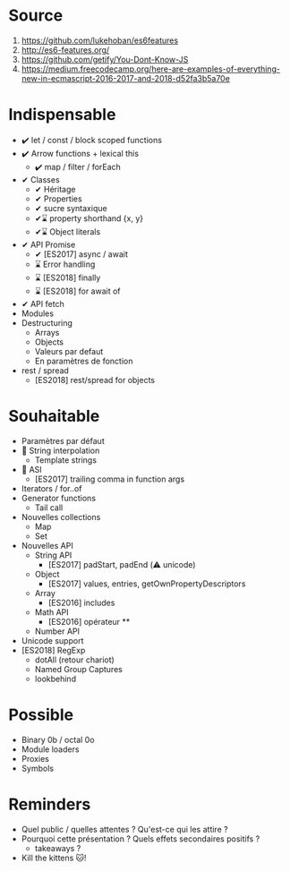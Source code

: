 # Source

1. https://github.com/lukehoban/es6features
1. http://es6-features.org/
1. https://github.com/getify/You-Dont-Know-JS
1. https://medium.freecodecamp.org/here-are-examples-of-everything-new-in-ecmascript-2016-2017-and-2018-d52fa3b5a70e

# Indispensable

* ✔️ let / const / block scoped functions 
* ✔️ Arrow functions + lexical this
    * ✔️ map / filter / forEach
* ✔ Classes
    * ✔ Héritage
    * ✔ Properties
    * ✔ sucre syntaxique
    * ✔⌛ property shorthand {x, y}
    * ✔⌛ Object literals
* ✔ API Promise
    * ✔ [ES2017] async / await
    * ⌛ Error handling
    * ⌛ [ES2018] finally
    * ⌛ [ES2018] for await of
* ✔ API fetch
* Modules
* Destructuring
    * Arrays
    * Objects
    * Valeurs par defaut
    * En paramètres de fonction
* rest / spread
    * [ES2018] rest/spread for objects

# Souhaitable

* Paramètres par défaut
* 🎁 String interpolation
    * Template strings
* 🎁 ASI
    * [ES2017] trailing comma in function args
* Iterators / for..of
* Generator functions
    * Tail call
* Nouvelles collections 
    * Map
    * Set
* Nouvelles API
    * String API
        * [ES2017] padStart, padEnd (⚠️ unicode)
    * Object
        * [ES2017] values, entries, getOwnPropertyDescriptors
    * Array
        * [ES2016] includes
    * Math API
        * [ES2016] opérateur **
    * Number API
* Unicode support
* [ES2018] RegExp
    * dotAll (retour chariot)
    * Named Group Captures 
    * lookbehind

# Possible

* Binary 0b / octal 0o
* Module loaders
* Proxies
* Symbols

# Reminders

* Quel public / quelles attentes ? Qu'est-ce qui les attire ?
* Pourquoi cette présentation ? Quels effets secondaires positifs ?
    * takeaways ?
* Kill the kittens 🐱!
